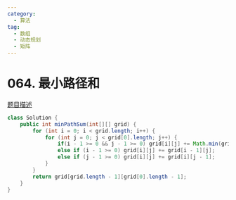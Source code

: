 ```yaml
---
category: 
  - 算法
tag: 
  - 数组
  - 动态规划
  - 矩阵
---
```


# 064. 最小路径和

[题目描述](https://leetcode.cn/problems/minimum-path-sum/description/)

<Badge text="简单" type="tip" vertical="middle" />


```java
class Solution {
    public int minPathSum(int[][] grid) {
        for (int i = 0; i < grid.length; i++) {
            for (int j = 0; j < grid[0].length; j++) {
                if(i - 1 >= 0 && j - 1 >= 0) grid[i][j] += Math.min(grid[i - 1][j],grid[i][j - 1]);
                else if (i - 1 >= 0) grid[i][j] += grid[i - 1][j];
                else if (j - 1 >= 0) grid[i][j] += grid[i][j - 1];
            }
        }
        return grid[grid.length - 1][grid[0].length - 1];
    }
}
```

